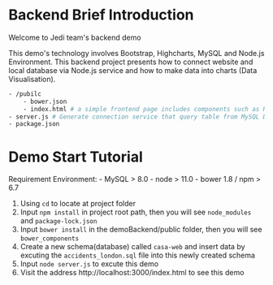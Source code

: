 # Backend Brief Introduction

Welcome to Jedi team's backend demo

This demo's technology involves Bootstrap, Highcharts, MySQL and Node.js Environment. This backend project presents how to connect website and local database via Node.js service and how to make data into charts (Data Visualisation).

```bash
- /pubilc
    - bower.json 
    - index.html # a simple frontend page includes components such as HighCharts & JQuery which can call the service to make data visualising in charts
- server.js # Generate connection service that query table from MySQL Database
- package.json
```

# Demo Start Tutorial

Requirement Environment:
    - MySQL > 8.0
    - node > 11.0
    - bower 1.8 / npm > 6.7

1. Using `cd` to locate at project folder
2. Input `npm install` in project root path, then you will see `node_modules` and `package-lock.json`
3. Input `bower install` in the demoBackend/public folder, then you will see `bower_components`
4. Create a new schema(database) called `casa-web` and insert data by excuting the `accidents_london.sql` file into this newly created schema
5. Input `node server.js` to excute this demo
6. Visit the address http://localhost:3000/index.html to see this demo
